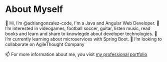 # About Myself

👋 Hi, I’m @adriangonzalez-code, I'm a Java and Angular Web Developer.
👀 I’m interested in videogames, football soccer, guitar, listen music, read books and learn and share to knowlegde about developer technologies.
🌱 I’m currently learning about microservices with Spring Boot.
💞️ I’m looking to collaborate on AgileThought Company  

📫 For more information about me, you visit [my professional portfolio](https://adriangonzalez-code.github.io/portfolio)
